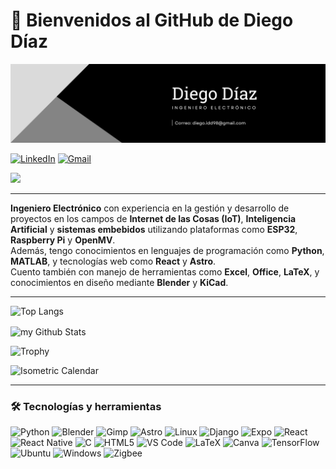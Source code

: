 # 👋 Bienvenidos al GitHub de Diego Díaz 

![alt text](image.png)

[![LinkedIn](https://img.shields.io/badge/linkedin-%230077B5.svg?style=for-the-badge&logo=linkedin&logoColor=white)](https://www.linkedin.com/in/diego-diaz-diaz)
[![Gmail](https://img.shields.io/badge/Gmail-D14836?style=for-the-badge&logo=gmail&logoColor=white)](mailto:diego.idd98@gmail.com)

![](https://komarev.com/ghpvc/?username=DiegoDiazD98&color=blueviolet)

---

**Ingeniero Electrónico** con experiencia en la gestión y desarrollo de proyectos en los campos de **Internet de las Cosas (IoT)**, **Inteligencia Artificial** y **sistemas embebidos** utilizando plataformas como **ESP32**, **Raspberry Pi** y **OpenMV**.  
Además, tengo conocimientos en lenguajes de programación como **Python**, **MATLAB**, y tecnologías web como **React** y **Astro**.  
Cuento también con manejo de herramientas como **Excel**, **Office**, **LaTeX**, y conocimientos en diseño mediante **Blender** y **KiCad**.

---

![Top Langs](https://github-readme-stats.vercel.app/api/top-langs/?username=DiegoDiazD98&layout=compact)

<img align="center" src="https://github-readme-stats.vercel.app/api?username=DiegoDiazD98&include_all_commits=true&count_private=true&show_icons=true&line_height=20&title_color=2B5BBD&icon_color=1124BB&text_color=A1A1A1&bg_color=0,000000,130F40" alt="my Github Stats"/>

![Trophy](https://github-profile-trophy.vercel.app/?username=DiegoDiazD98&theme=gitdimmed)

![Isometric Calendar](https://isometric-contributions.vercel.app/api?user=DiegoDiazD98)

---

### 🛠️ Tecnologías y herramientas

![Python](https://img.shields.io/badge/python-3670A0?style=for-the-badge&logo=python&logoColor=ffdd54)
![Blender](https://img.shields.io/badge/blender-%23F5792A.svg?style=for-the-badge&logo=blender&logoColor=white)
![Gimp](https://img.shields.io/badge/Gimp-657D8B?style=for-the-badge&logo=gimp&logoColor=FFFFFF)
![Astro](https://img.shields.io/badge/astro-%232C2052.svg?style=for-the-badge&logo=astro&logoColor=white)
![Linux](https://img.shields.io/badge/Linux-FCC624?style=for-the-badge&logo=linux&logoColor=black)
![Django](https://img.shields.io/badge/django-%23092E20.svg?style=for-the-badge&logo=django&logoColor=white)
![Expo](https://img.shields.io/badge/expo-1C1E24?style=for-the-badge&logo=expo&logoColor=#D04A37)
![React](https://img.shields.io/badge/react-%2320232a.svg?style=for-the-badge&logo=react&logoColor=%2361DAFB)
![React Native](https://img.shields.io/badge/react_native-%2320232a.svg?style=for-the-badge&logo=react&logoColor=%2361DAFB)
![C](https://img.shields.io/badge/c-%2300599C.svg?style=for-the-badge&logo=c&logoColor=white)
![HTML5](https://img.shields.io/badge/html5-%23E34F26.svg?style=for-the-badge&logo=html5&logoColor=white)
![VS Code](https://img.shields.io/badge/Visual%20Studio%20Code-0078d7.svg?style=for-the-badge&logo=visual-studio-code&logoColor=white)
![LaTeX](https://img.shields.io/badge/latex-%23008080.svg?style=for-the-badge&logo=latex&logoColor=white)
![Canva](https://img.shields.io/badge/Canva-%2300C4CC.svg?style=for-the-badge&logo=Canva&logoColor=white)
![TensorFlow](https://img.shields.io/badge/TensorFlow-%23FF6F00.svg?style=for-the-badge&logo=TensorFlow&logoColor=white)
![Ubuntu](https://img.shields.io/badge/Ubuntu-E95420?style=for-the-badge&logo=ubuntu&logoColor=white)
![Windows](https://img.shields.io/badge/Windows-0078D6?style=for-the-badge&logo=windows&logoColor=white)
![Zigbee](https://img.shields.io/badge/zigbee-%23EB0443.svg?style=for-the-badge&logo=zigbee&logoColor=white)





<!--
**DiegoDiazD98/DiegoDiazD98** is a ✨ _special_ ✨ repository because its `README.md` (this file) appears on your GitHub profile. 

https://github.com/Ileriayo/markdown-badges
https://github.com/CondorCoders/github-readme-profile?tab=readme-ov-file
https://www.youtube.com/watch?v=btlEy8nGOrY&t=243s
Here are some ideas to get you started:

- 🔭 I’m currently working on ...
- 🌱 I’m currently learning ...
- 👯 I’m looking to collaborate on ...
- 🤔 I’m looking for help with ...
- 💬 Ask me about ...
- 📫 How to reach me: ...
- 😄 Pronouns: ...
- ⚡ Fun fact: ...
-->
